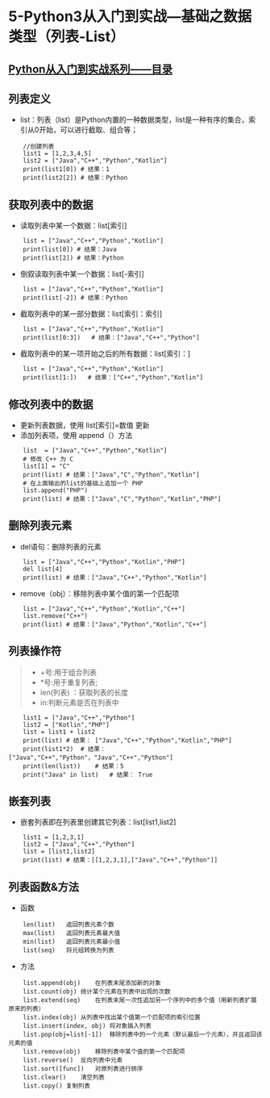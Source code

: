 # 5-Python3从入门到实战—基础之数据类型（列表-List）

## [Python从入门到实战系列——目录](https://github.com/SiberiaDante/PythonResource/blob/master/README.md)

## 列表定义
* list：列表（list）是Python内置的一种数据类型，list是一种有序的集合，索引从0开始，可以进行截取、组合等；
```
    //创建列表
    list1 = [1,2,3,4,5]
    list2 = ["Java","C++","Python","Kotlin"]
    print(list1[0]) # 结果：1
    print(list2[2]) # 结果：Python
```

## 获取列表中的数据
* 读取列表中某一个数据：list[索引]
```
    list = ["Java","C++","Python","Kotlin"]
    print(list[0]) # 结果：Java
    print(list[2]) # 结果：Python
```
* 倒叙读取列表中某一个数据：list[-索引]
```
    list = ["Java","C++","Python","Kotlin"]
    print(list[-2]) # 结果：Python
```
* 截取列表中的某一部分数据：list[索引：索引]
```
    list = ["Java","C++","Python","Kotlin"]
    print(list[0:3])   # 结果：["Java","C++","Python"]
```
* 截取列表中的某一项开始之后的所有数据：list[索引：]
```
    list = ["Java","C++","Python","Kotlin"]
    print(list[1:])   # 结果：["C++","Python","Kotlin"]
```

## 修改列表中的数据
* 更新列表数据，使用 list[索引]=数值 更新
* 添加列表项，使用 append（）方法
```
    list  = ["Java","C++","Python","Kotlin"]
    # 修改 C++ 为 C
    list[1] = "C"
    print(list) # 结果：["Java","C","Python","Kotlin"]
    # 在上面输出的list的基础上追加一个 PHP
    list.append("PHP")
    print(list) # 结果：["Java","C","Python","Kotlin","PHP"]
```

## 删除列表元素
* del语句：删除列表的元素
```
    list = ["Java","C++","Python","Kotlin","PHP"]
    del list[4] 
    print(list) # 结果：["Java","C++","Python","Kotlin"]
```
* remove（obj）：移除列表中某个值的第一个匹配项
```
    list = ["Java","C++","Python","Kotlin","C++"]
    list.remove("C++")
    print(list) # 结果：["Java","Python","Kotlin","C++"]
```

## 列表操作符
>* +号:用于组合列表
>* *号:用于重复列表;
>* len(列表) ：获取列表的长度
>* in:判断元素是否在列表中
```
    list1 = ["Java","C++","Python"]
    list2 = ["Kotlin","PHP"]
    list = list1 + list2
    print(list) # 结果： ["Java","C++","Python","Kotlin","PHP"]
    print(list1*2)  # 结果：["Java","C++","Python"，"Java","C++","Python"]
    print(len(list))    # 结果：5
    print("Java" in list)   # 结果： True
```

## 嵌套列表
* 嵌套列表即在列表里创建其它列表：list[list1,list2]
```
    list1 = [1,2,3,1]
    list2 = ["Java","C++","Python"]
    list = [list1,list2]
    print(list) # 结果：[[1,2,3,1],["Java","C++","Python"]]
```

## 列表函数&方法
* 函数
```
    len(list)   返回列表元素个数
    max(list)   返回列表元素最大值
    min(list)   返回列表元素最小值
    list(seq)   将元组转换为列表
```
* 方法
```
    list.append(obj)    在列表末尾添加新的对象
    list.count(obj) 统计某个元素在列表中出现的次数
    list.extend(seq)    在列表末尾一次性追加另一个序列中的多个值（用新列表扩展原来的列表）
    list.index(obj) 从列表中找出某个值第一个匹配项的索引位置
    list.insert(index, obj) 将对象插入列表
    list.pop(obj=list[-1])  移除列表中的一个元素（默认最后一个元素），并且返回该元素的值
    list.remove(obj)    移除列表中某个值的第一个匹配项
    list.reverse()  反向列表中元素
    list.sort([func])   对原列表进行排序
    list.clear()    清空列表
    list.copy() 复制列表
```